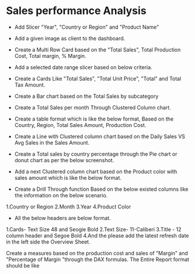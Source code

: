 # Sales performance Analysis

- Add Slicer "Year", "Country or Region" and "Product Name"

- Add a given image as client to the dashboard.

- Create a Multi Row Card based on the "Total Sales", Total Production Cost, Total margin, % Margin.

- Add a selected date range slicer based on below criteria.

- Create a Cards Like "Total Sales", "Total Unit Price", "Total" and Total Tax Amount.

- Create a Bar chart based on the Total Sales by subcategory

- Create a Total Sales per month Through Clustered Column chart.

- Create a table format which is like the below format, Based on the Country, Region, Total Sales Amount, Production Cost.

- Create a Line with Clustered column chart based on the Daily Sales VS Avg Sales in the Sales Amount.

- Create a Total sales by country percentage through the Pie chart or donut chart as per the below screenshot.

- Add a next Clustered column chart based on the Product color with sales amount which is like the below format.

- Create a Drill Through function Based on the below existed columns like the information on the below scenario.

1.Country or Region
2.Month
3.Year
4.Product Color


- All the below headers are below format.

1.Cards- Text Size 48 and Seogie Bold
2.Text Size- 11-Caliberi
3.Title - 12 column header and Segoe Bold
4.And the please add the latest refresh date in the left side the Overview Sheet.


Create a measures based on the production cost and sales of "Margin" and "Percentage of Margin
"through the DAX formulas.
The Entire Report format should be like
